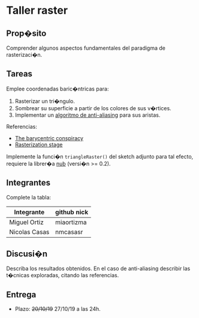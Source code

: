 # Taller raster

## Prop�sito

Comprender algunos aspectos fundamentales del paradigma de rasterizaci�n.

## Tareas

Emplee coordenadas baric�ntricas para:

1. Rasterizar un tri�ngulo.
2. Sombrear su superficie a partir de los colores de sus v�rtices.
3. Implementar un [algoritmo de anti-aliasing](https://www.scratchapixel.com/lessons/3d-basic-rendering/rasterization-practical-implementation/rasterization-practical-implementation) para sus aristas.

Referencias:

* [The barycentric conspiracy](https://fgiesen.wordpress.com/2013/02/06/the-barycentric-conspirac/)
* [Rasterization stage](https://www.scratchapixel.com/lessons/3d-basic-rendering/rasterization-practical-implementation/rasterization-stage)

Implemente la funci�n ```triangleRaster()``` del sketch adjunto para tal efecto, requiere la librer�a [nub](https://github.com/visualcomputing/nub/releases) (versi�n >= 0.2).

## Integrantes

Complete la tabla:

| Integrante | github nick |
|------------|-------------|
| Miguel Ortiz  | miaortizma|
| Nicolas Casas | nmcasasr  |

## Discusi�n

Describa los resultados obtenidos. En el caso de anti-aliasing describir las t�cnicas exploradas, citando las referencias.



## Entrega

* Plazo: ~~20/10/19~~ 27/10/19 a las 24h.
